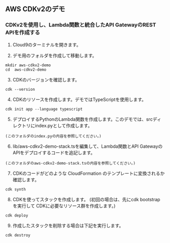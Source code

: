 ## AWS CDKv2のデモ
### CDKv2を使用し、Lambda関数と統合したAPI GatewayのREST APIを作成する


1. Cloud9のターミナルを開きます。

2. デモ用のフォルダを作成して移動します。

```
mkdir aws-cdkv2-demo
cd  aws-cdkv2-demo
```

3. CDKのバージョンを確認します。

```
cdk --version
```

4. CDKのリソースを作成します。デモではTypeScriptを使用します。

```
cdk init app --language typescript
```

5. デプロイするPythonのLambda関数を作成します。このデモでは、srcディレクトリにindex.pyとして作成します。

```
(このフォルダのindex.pyの内容を参照してください。)
```

6. lib/aws-cdkv2-demo-stack.tsを編集して、Lambda関数とAPI GatewayのAPIをデプロイするコードを追記します。

```
(このフォルダのaws-cdkv2-demo-stack.tsの内容を参照してください。)
```

7. CDKのコードがどのような CloudFormation のテンプレートに変換されるか確認します。

```
cdk synth
```


8. CDKを使ってスタックを作成します。
(初回の場合は、先にcdk bootstrap を実行して CDKに必要なリソース群を作成します。)

```
cdk deploy
```

9. 作成したスタックを削除する場合は下記を実行します。

```
cdk destroy
```




